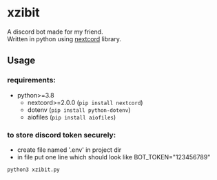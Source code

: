 # xzibit

A discord bot made for my friend.  
Written in python using [nextcord](https://docs.nextcord.dev/en/stable/index.html) library.

## Usage

### requirements:
- python>=3.8
    - nextcord>=2.0.0 (`pip install nextcord`)
    - dotenv (`pip install python-dotenv`)
    - aiofiles (`pip install aiofiles`)

### to store discord token securely:
 - create file named '.env' in project dir
 - in file put one line which should look like BOT_TOKEN="123456789"

`python3 xzibit.py`
